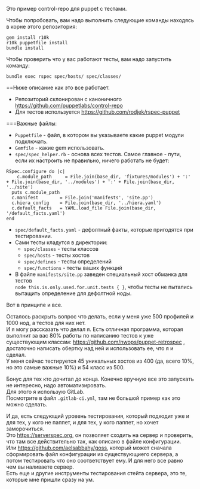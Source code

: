 Это пример control-repo для puppet с тестами.  

Чтобы попробовать, вам надо выполнить следующие команды находясь в корне этого репозитория:  
```
gem install r10k
r10k puppetfile install
bundle install
```

Чтобы проверить что у вас работают тесты, вам надо запустить команду:  
```
bundle exec rspec spec/hosts/ spec/classes/
```

==Ниже описание как это все работает.  

- Репозиторий склонирован с каноничного https://github.com/puppetlabs/control-repo
- Для тестов используется https://github.com/rodjek/rspec-puppet

===Важные файлы:
- `Puppetfile` - файл, в котором вы указываете какие puppet модули подключать.
- `Gemfile` - какие gem использовать.
- `spec/spec_helper.rb` - основа всех тестов. Самое главное - пути, если их настроить не правильно, ничего работать не будет:
```
RSpec.configure do |c|
    c.module_path     = File.join(base_dir, 'fixtures/modules') + ':' + File.join(base_dir, '../modules') + ':' + File.join(base_dir, '../site')
  puts c.module_path
  c.manifest        = File.join('manifests', 'site.pp')
  c.hiera_config    = File.join(base_dir, '../hiera.yaml')
  c.default_facts   = YAML.load_file File.join(base_dir, '/default_facts.yaml')
end
```
- `spec/default_facts.yaml` - дефолтный факты, которые пригодятся при тестировании.
- Сами тесты кладутся в директории:
  - `spec/classes` - тесты классов
  - `spec/hosts` - тесты хостов
  - `spec/defines` - тесты определений
  - `spec/functions` - тесты ваших функций
- В файле `manifests/site.pp` заведен специальный хост обманка для тестов  
`node this.is.only.used.for.unit.tests { }`, чтобы тесты не пытались вытащить определение для дефолтной ноды.

Вот в принципе и все.

Осталось раскрыть вопрос что делать, если у меня уже 500 профилей и 1000 нод, а тестов для них нет.  
И я могу рассказать что делал я.
Есть отличная программа, которая выполнит за вас 80% работы по написанию тестов к уже существующим классам: https://github.com/nwops/puppet-retrospec , достаточно написать обертку над ней и использовать ее, что я и сделал.  
У меня сейчас тестируется 45 уникальных хостов из 400 (да, всего 10%, но это самые важные 10%) и 54 класс из 500.


Бонус для тех кто дочитал до конца.
Конечно вручную все это запускать не интересно, надо автоматизировать.  
Для этого я использую GitLab.  
Посмотрите в файл `.gitlab-ci.yml`, там не большой пример как это можно сделать.

И да, есть следующий уровень тестирования, который подходит уже и для тех, у кого не паппет, и для тех, у кого паппет, но хочет заморочиться.  
Это https://serverspec.org, он позволяет сходить на сервер и проверить, что там все действительно так, как описано в файле конфигурации.  
Или https://github.com/aelsabbahy/goss, который может сначала сформировать файл конфигурации из существующиего сервера, а потом тестировать что оно соответствует ему. И для него все равно чем вы наливаете сервер.  
Есть еще и другие инструменты тестирования стейта сервера, это те, которые мне пришли сразу на ум.
